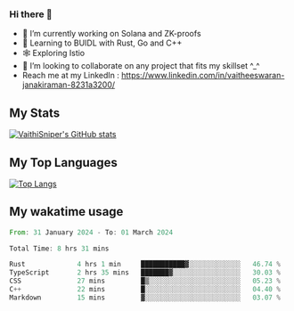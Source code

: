 ### Hi there 👋

- 🔭 I’m currently working on Solana and ZK-proofs
- 📖 Learning to BUIDL with Rust, Go and C++
- 🕸️ Exploring Istio
- 👯 I’m looking to collaborate on any project that fits my skillset ^_^
- Reach me at my LinkedIn : https://www.linkedin.com/in/vaitheeswaran-janakiraman-8231a3200/

## My Stats
[![VaithiSniper's GitHub stats](https://github-readme-stats.vercel.app/api?username=VaithiSniper&hide=stars&theme=radical)](https://github.com/anuraghazra/github-readme-stats)

## My Top Languages

[![Top Langs](https://github-readme-stats.vercel.app/api/top-langs/?username=VaithiSniper&layout=compact)](https://github.com/anuraghazra/github-readme-stats)

## My wakatime usage

<!--START_SECTION:waka-->

```rust
From: 31 January 2024 - To: 01 March 2024

Total Time: 8 hrs 31 mins

Rust             4 hrs 1 min     ███████████▓░░░░░░░░░░░░░   46.74 %
TypeScript       2 hrs 35 mins   ███████▓░░░░░░░░░░░░░░░░░   30.03 %
CSS              27 mins         █▒░░░░░░░░░░░░░░░░░░░░░░░   05.23 %
C++              22 mins         █░░░░░░░░░░░░░░░░░░░░░░░░   04.40 %
Markdown         15 mins         ▓░░░░░░░░░░░░░░░░░░░░░░░░   03.07 %
```

<!--END_SECTION:waka-->
